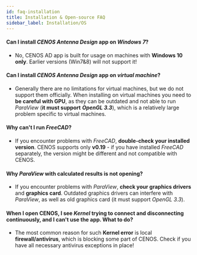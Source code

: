 ```yaml
---
id: faq-installation
title: Installation & Open-source FAQ
sidebar_label: Installation/OS
---
```


#### Can I install *CENOS Antenna Design* app on *Windows 7*?

- No, CENOS AD app is built for usage on machines with **Windows 10 only**. Earlier versions (Win7&8) will not support it!

#### Can I install *CENOS Antenna Design* app on *virtual machine*?

- Generally there are no limitations for virtual machines, but we do not support them officially. When installing on virtual machines you need to **be careful with GPU**, as they can be outdated and not able to run *ParaView* (**it must support** ***OpenGL 3.3***), which is a relatively large problem specific to virtual machines.

#### Why can't I run *FreeCAD*?

- If you encounter problems with *FreeCAD*, **double-check your installed version**. CENOS supports only **v0.19** - if you have installed *FreeCAD* separately, the version might be different and not compatible with CENOS.

#### Why *ParaView* with calculated results is not opening?

- If you encounter problems with *ParaView*, **check your graphics drivers** and **graphics card**. Outdated graphics drivers can interfere with *ParaView*, as well as old graphics card (it must support *OpenGL 3.3*).

#### When I open CENOS, I see *Kernel* trying to connect and disconnecting continuously, and I can't use the app. What to do?

- The most common reason for such **Kernel error** is local **firewall/antivirus**, which is blocking some part of CENOS. Check if you have all necessary antivirus exceptions in place!